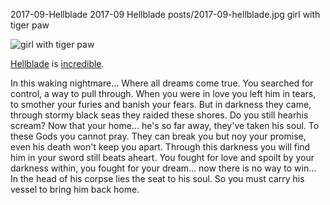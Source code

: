 2017-09-Hellblade
2017-09
Hellblade
posts/2017-09-hellblade.jpg
girl with tiger paw

![girl with tiger paw](posts/2017-09-hellblade.jpg)

[Hellblade](https://youtu.be/26LMuf3Ox_4?t=7m41s) is
[incredible](https://youtu.be/Q9bBTwCWa34).

In this waking nightmare... Where all dreams come true. You searched for control, a way to pull through.
When you were in love you left him in tears, to smother your furies and banish your fears. But in darkness they came, through stormy black seas they raided these shores.
Do you still hearhis scream? Now that your home... he's so far away, they've taken his soul. To these Gods you cannot pray.
They can break you but noy your promise, even his death won't keep you apart. Through this darkness you will find him in your sword still beats aheart.
You fought for love and spoilt by your darkness within, you fought for your dream... now there is no way to win...
In the head of his corpse lies the seat to his soul. So you must carry his vessel to bring him back home.